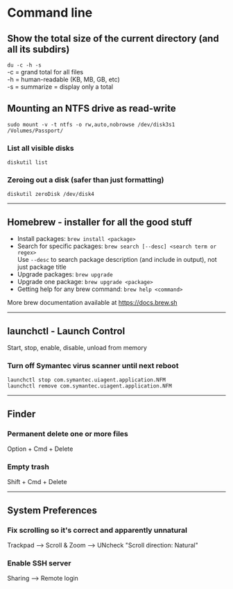 # Command line

## Show the total size of the current directory (and all its subdirs)
```du -c -h -s``` <br>
-c = grand total for all files <br>
-h = human-readable (KB, MB, GB, etc) <br>
-s = summarize = display only a total <br>


## Mounting an NTFS drive as read-write
```sudo mount -v -t ntfs -o rw,auto,nobrowse /dev/disk3s1 /Volumes/Passport/```


### List all visible disks 
```
diskutil list
```

### Zeroing out a disk (safer than just formatting)
```
diskutil zeroDisk /dev/disk4
```

---


## Homebrew - installer for all the good stuff
* Install packages: ```brew install <package>```
* Search for specific packages: ```brew search [--desc] <search term or regex>```<br>
        Use ```--desc``` to search package description (and include in output), not just package title
* Upgrade packages: ```brew upgrade```
* Upgrade one package: ```brew upgrade <package>```
* Getting help for any brew command: ```brew help <command>```

More brew documentation available at https://docs.brew.sh

---

## launchctl - Launch Control
Start, stop, enable, disable, unload from memory


### Turn off Symantec virus scanner until next reboot
```
launchctl stop com.symantec.uiagent.application.NFM
launchctl remove com.symantec.uiagent.application.NFM
```

---

## Finder

### Permanent delete one or more files
Option + Cmd + Delete

### Empty trash
Shift + Cmd + Delete


---

## System Preferences

### Fix scrolling so it's correct and apparently unnatural
Trackpad --> Scroll & Zoom --> UNcheck "Scroll direction: Natural"

### Enable SSH server
Sharing --> Remote login



